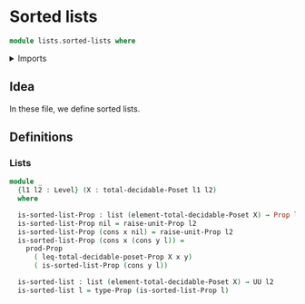 # Sorted lists

```agda
module lists.sorted-lists where
```

<details><summary>Imports</summary>

```agda
open import elementary-number-theory.natural-numbers

open import foundation.propositions
open import foundation.unit-type
open import foundation.universe-levels

open import lists.lists

open import order-theory.total-decidable-posets
```

</details>

## Idea

In these file, we define sorted lists.

## Definitions

### Lists

```agda
module _
  {l1 l2 : Level} (X : total-decidable-Poset l1 l2)
  where

  is-sorted-list-Prop : list (element-total-decidable-Poset X) → Prop l2
  is-sorted-list-Prop nil = raise-unit-Prop l2
  is-sorted-list-Prop (cons x nil) = raise-unit-Prop l2
  is-sorted-list-Prop (cons x (cons y l)) =
    prod-Prop
      ( leq-total-decidable-poset-Prop X x y)
      ( is-sorted-list-Prop (cons y l))

  is-sorted-list : list (element-total-decidable-Poset X) → UU l2
  is-sorted-list l = type-Prop (is-sorted-list-Prop l)
```
